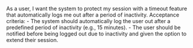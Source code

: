 As a user, I want the system to protect my session with a timeout feature that automatically logs me out after a period of inactivity.
    Acceptance criteria:
    - The system should automatically log the user out after a predefined period of inactivity (e.g., 15 minutes).
    - The user should be notified before being logged out due to inactivity and given the option to extend their session.
